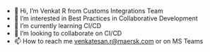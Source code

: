 - 👋 Hi, I’m Venkat R from Customs Integrations Team
- 👀 I’m interested in Best Practices in Collaborative Development
- 🌱 I’m currently learning CI/CD
- 💞️ I’m looking to collaborate on CI/CD
- 📫 How to reach me venkatesan.r@maersk.com or on MS Teams

<!---
venkatesan-r-maersk/venkatesan-r-maersk is a ✨ special ✨ repository because its `README.md` (this file) appears on your GitHub profile.
You can click the Preview link to take a look at your changes.
--->
